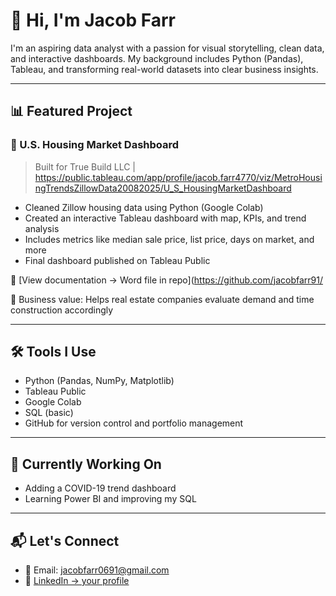 # 👋 Hi, I'm Jacob Farr

I'm an aspiring data analyst with a passion for visual storytelling, clean data, and interactive dashboards. My background includes Python (Pandas), Tableau, and transforming real-world datasets into clear business insights.

---

## 📊 Featured Project

### 🏡 U.S. Housing Market Dashboard  
> Built for True Build LLC | https://public.tableau.com/app/profile/jacob.farr4770/viz/MetroHousingTrendsZillowData20082025/U_S_HousingMarketDashboard
- Cleaned Zillow housing data using Python (Google Colab)
- Created an interactive Tableau dashboard with map, KPIs, and trend analysis
- Includes metrics like median sale price, list price, days on market, and more
- Final dashboard published on Tableau Public

📄 [View documentation → Word file in repo](https://github.com/jacobfarr91/

🧠 Business value: Helps real estate companies evaluate demand and time construction accordingly

---

## 🛠 Tools I Use

- Python (Pandas, NumPy, Matplotlib)
- Tableau Public
- Google Colab
- SQL (basic)
- GitHub for version control and portfolio management

---

## 🌱 Currently Working On

- Adding a COVID-19 trend dashboard
- Learning Power BI and improving my SQL

---

## 📬 Let's Connect

- 📧 Email: jacobfarr0691@gmail.com
- 🔗 [LinkedIn → your profile]([https://linkedin.com/in/yourname](https://public.tableau.com/app/profile/jacob.farr4770/viz/MetroHousingTrendsZillowData20082025/U_S_HousingMarketDashboard))
